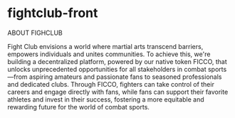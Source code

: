 # fightclub-front

ABOUT FIGHCLUB

Fight Club envisions a world where martial arts transcend barriers, empowers individuals and unites communities. 
To achieve this, we're building a decentralized platform, powered by our native token FICCO, that unlocks unprecedented 
opportunities for all stakeholders in combat sports—from aspiring amateurs and passionate fans to seasoned professionals 
and dedicated clubs. Through FICCO, fighters can take control of their careers and engage directly with fans, while fans 
can support their favorite athletes and invest in their success, fostering a more equitable and rewarding future for the 
world of combat sports.  
